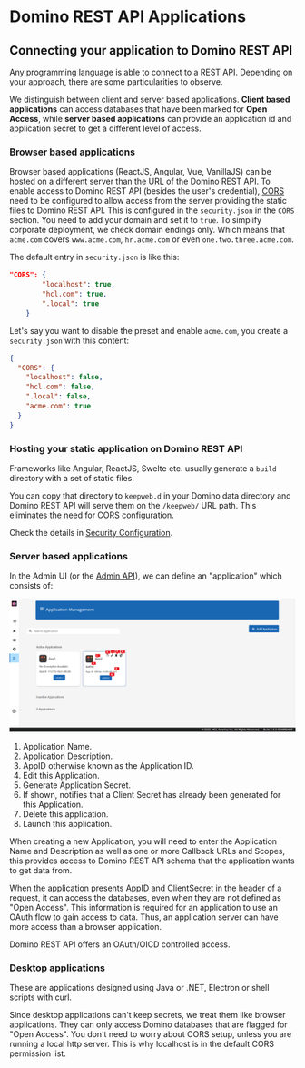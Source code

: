 # Domino REST API Applications

## Connecting your application to Domino REST API

Any programming language is able to connect to a REST API.
Depending on your approach, there are some particularities to observe.

We distinguish between client and server based applications.
**Client based applications** can access databases that have been marked for **Open Access**,
while **server based applications** can provide an application id and application secret to get a different level of access.

### Browser based applications

Browser based applications (ReactJS, Angular, Vue, VanillaJS) can be hosted on a different server than the URL of the Domino REST API.
To enable access to Domino REST API (besides the user's credential), [CORS](https://developer.mozilla.org/en-US/docs/Web/HTTP/CORS) need to be configured to allow access from the server providing
the static files to Domino REST API. This is configured in the `security.json` in the `CORS` section. You need to add your domain and set it to `true`. To simplify corporate deployment, we check domain endings only. Which means that `acme.com` covers `www.acme.com`, `hr.acme.com` or even `one.two.three.acme.com`.

The default entry in `security.json` is like this:

```json
"CORS": {
        "localhost": true,
        "hcl.com": true,
        ".local": true
    }
```

Let's say you want to disable the preset and enable `acme.com`, you create a `security.json` with this content:

```json
{
  "CORS": {
    "localhost": false,
    "hcl.com": false,
    ".local": false,
    "acme.com": true
  }
}
```

### Hosting your static application on Domino REST API

Frameworks like Angular, ReactJS, Swelte etc. usually generate a `build` directory with a set of static files.

You can copy that directory to `keepweb.d` in your Domino data directory and Domino REST API will serve them on the `/keepweb/` URL path. This eliminates the need for CORS configuration.

Check the details in [Security Configuration](../security/securityindex.md).

### Server based applications

In the Admin UI (or the [Admin API](administrationui.md)), we can define an "application" which consists of:

![Application](../../assets/images/Application.png)

1. Application Name.
2. Application Description.
3. AppID otherwise known as the Application ID.
4. Edit this Application.
5. Generate Application Secret.
6. If shown, notifies that a Client Secret has already been generated for this Application.
7. Delete this application.
8. Launch this application.

When creating a new Application, you will need to enter the Application Name and Description as well as one or more Callback URLs and Scopes, this provides access to Domino REST API schema that the application wants to get data from.

When the application presents AppID and ClientSecret in the header of a request, it can access the databases,
even when they are not defined as "Open Access". This information is required for an application to use an OAuth flow to gain access to data. Thus, an application server can have more access than a browser application.

Domino REST API offers an OAuth/OICD controlled access.

### Desktop applications

These are applications designed using Java or .NET, Electron or shell scripts with curl.

Since desktop applications can't keep secrets, we treat them like browser applications. They can only access Domino databases that are flagged for "Open Access". You don't need to worry about CORS setup, unless you are running a local http server. This is why localhost is in the default CORS permission list.
